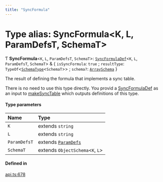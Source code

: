 ```yaml
---
title: "SyncFormula"
---
```

# Type alias: SyncFormula<K, L, ParamDefsT, SchemaT\>

Ƭ **SyncFormula**<`K`, `L`, `ParamDefsT`, `SchemaT`\>: [`SyncFormulaDef`](../interfaces/SyncFormulaDef.md)<`K`, `L`, `ParamDefsT`, `SchemaT`\> & { `isSyncFormula`: ``true`` ; `resultType`: `TypeOf`<[`SchemaType`](SchemaType.md)<`SchemaT`\>\> ; `schema?`: [`ArraySchema`](../interfaces/ArraySchema.md)  }

The result of defining the formula that implements a sync table.

There is no need to use this type directly. You provid a [SyncFormulaDef](../interfaces/SyncFormulaDef.md) as an
input to [makeSyncTable](../functions/makeSyncTable.md) which outputs definitions of this type.

#### Type parameters

| Name | Type |
| :------ | :------ |
| `K` | extends `string` |
| `L` | extends `string` |
| `ParamDefsT` | extends [`ParamDefs`](ParamDefs.md) |
| `SchemaT` | extends `ObjectSchema`<`K`, `L`\> |

#### Defined in

[api.ts:678](https://github.com/coda/packs-sdk/blob/main/api.ts#L678)
